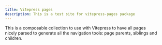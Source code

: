 ```yaml
---
title: Vitepress pages
description: This is a test site for vitepress-pages package
---
```


This is a composable collection to use with Vitepress to have all pages nicely parsed to generate all the navigation tools: page parents, siblings and children.


